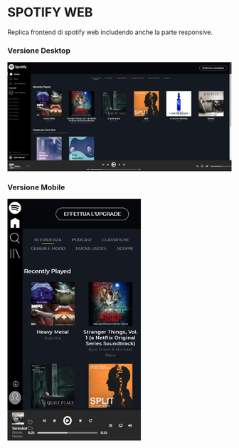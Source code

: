 # SPOTIFY WEB

Replica frontend di spotify web includendo anche la parte responsive.

### Versione Desktop
<img src="https://raw.githubusercontent.com/manuelbosi/html-css-spotifyweb/main/screenshot/desktop.png">

### Versione Mobile
<img src="https://raw.githubusercontent.com/manuelbosi/html-css-spotifyweb/main/screenshot/mobile.png" width="300" height="543">

